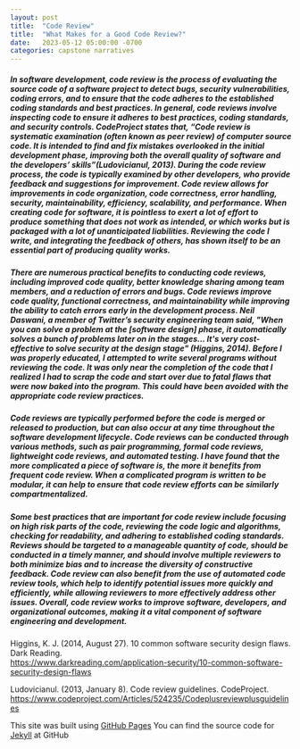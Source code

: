 ```yaml
---
layout: post
title:  "Code Review"
title:  "What Makes for a Good Code Review?"
date:   2023-05-12 05:00:00 -0700
categories: capstone narratives
---
```

##### In software development, code review is the process of evaluating the source code of a software project to detect bugs, security vulnerabilities, coding errors, and to ensure that the code adheres to the established coding standards and best practices. In general, code reviews involve inspecting code to ensure it adheres to best practices, coding standards, and security controls. CodeProject states that, “Code review is systematic examination (often known as peer review) of computer source code. It is intended to find and fix mistakes overlooked in the initial development phase, improving both the overall quality of software and the developers’ skills”(Ludovicianul, 2013). During the code review process, the code is typically examined by other developers, who provide feedback and suggestions for improvement. Code review allows for improvements in code organization, code correctness, error handling, security, maintainability, efficiency, scalability, and performance. When creating code for software, it is pointless to exert a lot of effort to produce something that does not work as intended, or which works but is packaged with a lot of unanticipated liabilities. Reviewing the code I write, and integrating the feedback of others, has shown itself to be an essential part of producing quality works. 

##### There are numerous practical benefits to conducting code reviews, including improved code quality, better knowledge sharing among team members, and a reduction of errors and bugs. Code reviews improve code quality, functional correctness, and maintainability while improving the ability to catch errors early in the development process. Neil Daswani, a member of Twitter’s security engineering team said, "When you can solve a problem at the [software design] phase, it automatically solves a bunch of problems later on in the stages… It's very cost-effective to solve security at the design stage" (Higgins, 2014). Before I was properly educated, I attempted to write several programs without reviewing the code. It was only near the completion of the code that I realized I had to scrap the code and start over due to fatal flaws that were now baked into the program. This could have been avoided with the appropriate code review practices. 

##### Code reviews are typically performed before the code is merged or released to production, but can also occur at any time throughout the software development lifecycle. Code reviews can be conducted through various methods, such as pair programming, formal code reviews, lightweight code reviews, and automated testing. I have found that the more complicated a piece of software is, the more it benefits from frequent code review. When a complicated program is written to be modular, it can help to ensure that code review efforts can be similarly compartmentalized. 

##### Some best practices that are important for code review include focusing on high risk parts of the code, reviewing the code logic and algorithms, checking for readability, and adhering to established coding standards. Reviews should be targeted to a manageable quantity of code, should be conducted in a timely manner, and should involve multiple reviewers to both minimize bias and to increase the diversity of constructive feedback. Code review can also benefit from the use of automated code review tools, which help to identify potential issues more quickly and efficiently, while allowing reviewers to more effectively address other issues. Overall, code review works to improve software, developers, and organizational outcomes, making it a vital component of software engineering and development.

Higgins, K. J. (2014, August 27). 10 common software security design flaws. Dark Reading. 	
  https://www.darkreading.com/application-security/10-common-software-security-design-flaws 

Ludovicianul. (2013, January 8). Code review guidelines. CodeProject. 	
  https://www.codeproject.com/Articles/524235/Codeplusreviewplusguidelines 


This site was built using [GitHub Pages](https://pages.github.com/)
You can find the source code for [Jekyll][jekyll-organization] at GitHub



[jekyll-organization]: https://github.com/jekyll
